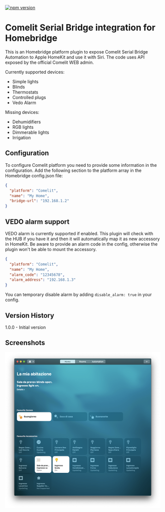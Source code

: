 [![npm version](https://badge.fury.io/js/homebridge-comelit-sb.svg)](https://badge.fury.io/js/homebridge-comelit-sb)

# Comelit Serial Bridge integration for Homebridge

This is an Homebridge platform plugin to expose Comelit Serial Bridge Automation to Apple HomeKit and use it with Siri.
The code uses API exposed by the official Comelit WEB admin.

Currently supported devices:

- Simple lights
- Blinds
- Thermostats
- Controlled plugs
- Vedo Alarm

Missing devices:

- Dehumidifiers
- RGB lights
- Dimmerable lights
- Irrigation

## Configuration

To configure Comelit platform you need to provide some information in the configuration.
Add the following section to the platform array in the Homebridge config.json file:

```json
{
  "platform": "Comelit",
  "name": "My Home",
  "bridge-url": "192.168.1.2"
}
```

## VEDO alarm support

VEDO alarm is currently supported if enabled. This plugin will check with the HUB if you have it and then it will automatically
map it as new accessory in HomeKit. Be aware to provide an alarm code in the config, otherwise the plugin won't be able
to mount the accessory.

```json
{
  "platform": "Comelit",
  "name": "My Home",
  "alarm_code": "12345678",
  "alarm_address": "192.168.1.3"
}
```

You can temporary disable alarm by adding `disable_alarm: true` in your config.

## Version History

1.0.0 - Initial version

## Screenshots

![Home application screenshot](https://github.com/madchicken/homebridge-comelit-hub/raw/master/images/home.png)

